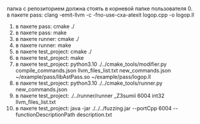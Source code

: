 папка с репозиторием должна стоять в корневой папке пользователя
0. в пакете pass: clang -emit-llvm -c -fno-use-cxa-atexit logop.cpp -o logop.ll
1. в пакете pass: cmake ./
2. в пакете pass: make
3. в пакете runner: cmake ./
4. в пакете runner: make
5. в пакете test_project: cmake ./
6. в пакете test_project: make
7. в пакете test_project: python3.10 ./../cmake_tools/modifier.py compile_commands.json llvm_files_list.txt new_commands.json ~/example/pass/libAstPass.so ~/example/pass/logop.ll
8. в пакете test_project: python3.10 ./../cmake_tools/runner.py new_commands.json 
9. в пакете test_project: ./../runner/runner _Z3sumii 6004 int32 llvm_files_list.txt 
10. в пакете test_project: java -jar ./../../fuzzing.jar --portCpp 6004 --functionDescriptionPath description.txt